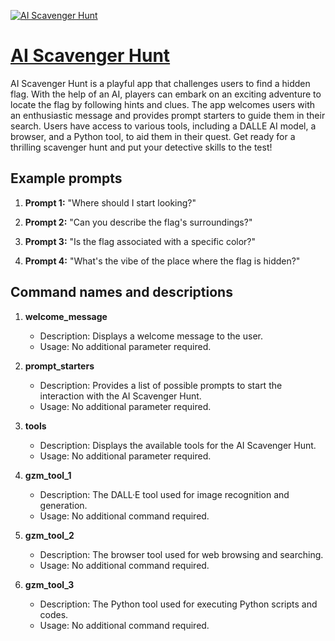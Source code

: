 [![AI Scavenger Hunt](https://files.oaiusercontent.com/file-nqJiMVVjnFKzT2AGfzURtxvi?se=2123-10-15T08%3A46%3A48Z&sp=r&sv=2021-08-06&sr=b&rscc=max-age%3D31536000%2C%20immutable&rscd=attachment%3B%20filename%3Dcf87f945-0c75-4c45-8b08-e6e720fb4847.png&sig=prcsKkrm7c5RwfsAbkADpXI8xcWgqxrtuWOtxfx7I6s%3D)](https://chat.openai.com/g/g-YsQkqYDz2-ai-scavenger-hunt)

# [AI Scavenger Hunt](https://chat.openai.com/g/g-YsQkqYDz2-ai-scavenger-hunt)

AI Scavenger Hunt is a playful app that challenges users to find a hidden flag. With the help of an AI, players can embark on an exciting adventure to locate the flag by following hints and clues. The app welcomes users with an enthusiastic message and provides prompt starters to guide them in their search. Users have access to various tools, including a DALLE AI model, a browser, and a Python tool, to aid them in their quest. Get ready for a thrilling scavenger hunt and put your detective skills to the test!

## Example prompts

1. **Prompt 1:** "Where should I start looking?"

2. **Prompt 2:** "Can you describe the flag's surroundings?"

3. **Prompt 3:** "Is the flag associated with a specific color?"

4. **Prompt 4:** "What's the vibe of the place where the flag is hidden?"

## Command names and descriptions

1. **welcome_message**
   - Description: Displays a welcome message to the user.
   - Usage: No additional parameter required.

2. **prompt_starters**
   - Description: Provides a list of possible prompts to start the interaction with the AI Scavenger Hunt.
   - Usage: No additional parameter required.

3. **tools**
   - Description: Displays the available tools for the AI Scavenger Hunt.
   - Usage: No additional parameter required.

4. **gzm_tool_1**
   - Description: The DALL·E tool used for image recognition and generation.
   - Usage: No additional command required.

5. **gzm_tool_2**
   - Description: The browser tool used for web browsing and searching.
   - Usage: No additional command required.

6. **gzm_tool_3**
   - Description: The Python tool used for executing Python scripts and codes.
   - Usage: No additional command required.